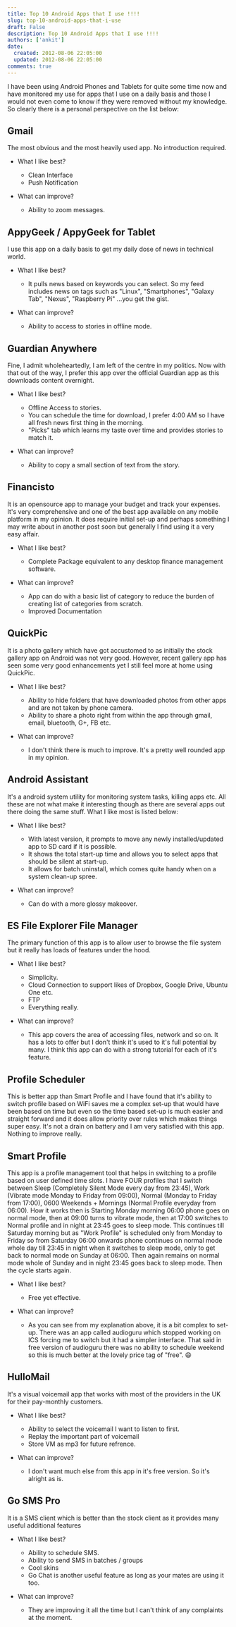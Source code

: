 ```yaml
---
title: Top 10 Android Apps that I use !!!!
slug: top-10-android-apps-that-i-use
draft: False
description: Top 10 Android Apps that I use !!!!
authors: ['ankit']
date: 
  created: 2012-08-06 22:05:00
  updated: 2012-08-06 22:05:00
comments: true
---
```


I have been using Android Phones and Tablets for quite some time now and have
monitored my use for apps that I use on a daily basis and those I would not even
come to know if they were removed without my knowledge. So clearly there is a
personal perspective on the list below:

<!-- more -->

## Gmail 

The most obvious and the most heavily used app. No introduction required.   

- What I like best?
    - Clean Interface
    - Push Notification

-  What can improve?
    * Ability to zoom messages.

## AppyGeek / AppyGeek for Tablet 

I use this app on a daily basis to get my daily dose of news in technical world. 
  
-  What I like best?
    * It pulls news based on keywords you can select. So my feed includes news on tags such as "Linux", "Smartphones", "Galaxy Tab", "Nexus", "Raspberry Pi" ...you get the gist.

-  What can improve? 
    * Ability to access to stories in offline mode.

## Guardian Anywhere 

Fine, I admit wholeheartedly, I am left of the centre in my politics. Now with that out of the way, I prefer this app over the official Guardian app as this downloads content overnight. 
  
*  What I like best?
    * Offline Access to stories.
    * You can schedule the time for download, I prefer 4:00 AM so I have all fresh news first thing in the morning.
    * "Picks" tab which learns my taste over time and provides stories to match it.

*  What can improve?
    * Ability to copy a small section of text from the story. 

## Financisto 

It is an opensource app to manage your budget and track your expenses. It's very comprehensive and one of the best app available on any mobile platform in my opinion. It does require initial set-up and perhaps something I may write about in another post soon but generally I find using it a very easy affair.
  
*  What I like best?
    * Complete Package equivalent to any desktop finance management software.

*  What can improve?

    * App can do with a basic list of category to reduce the burden of creating list of categories from scratch.
    * Improved Documentation

## QuickPic 

It is a photo gallery which have got accustomed to as initially the stock gallery app on Android was not very good. However, recent gallery app has seen some very good enhancements yet I still feel more at home using QuickPic.
  
*  What I like best?
    * Ability to hide folders that have downloaded photos from other apps and are not taken by phone camera.
    * Ability to share a photo right from within the app through gmail, email, bluetooth, G+, FB etc.

*  What can improve?
    * I don't think there is much to improve. It's a pretty well rounded app in my opinion.

## Android Assistant 

It's a android system utility for monitoring system tasks, killing apps etc. All these are not what make it interesting though as there are several apps out there doing the same stuff. What I like most is listed below:
  
*  What I like best?
    * With latest version, it prompts to move any newly installed/updated app to SD card if it is possible.
    * It shows the total start-up time and allows you to select apps that should be silent at start-up.
    * It allows for batch uninstall, which comes quite handy when on a system clean-up spree.

*  What can improve?
    * Can do with a more glossy makeover.

## ES File Explorer File Manager 

The primary function of this app is to allow user to browse the file system but it really has loads of features under the hood.
  
*  What I like best?
    * Simplicity.
    * Cloud Connection to support likes of Dropbox, Google Drive, Ubuntu One etc.
    * FTP
    * Everything really.

*  What can improve?
    * This app covers the area of accessing files, network and so on. It has a lots to offer but I don't think it's used to it's full potential by many. I think this app can do with a strong tutorial for each of it's feature.

## Profile Scheduler 

This is better app than Smart Profile and I have found that it's ability to switch profile based on WiFi saves me a complex set-up that would have been based on time but even so the time based set-up is much easier and straight forward and it does allow priority over rules which makes things super easy. It's not a drain on battery and I am very satisfied with this app. Nothing to improve really.

## Smart Profile 

This app is a profile management tool that helps in switching to a profile based on user defined time slots. I have FOUR profiles that I switch between Sleep (Completely Silent Mode every day from 23:45), Work (Vibrate mode Monday to Friday from 09:00), Normal (Monday to Friday from 17:00), 0600 Weekends + Mornings (Normal Profile everyday from 06:00). How it works then is Starting Monday morning 06:00 phone goes on normal mode, then at 09:00 turns to vibrate mode, then at 17:00 switches to Normal profile and in night at 23:45 goes to sleep mode. This continues till Saturday morning but as "Work Profile" is scheduled only from Monday to Friday so from Saturday 06:00 onwards phone continues on normal mode whole day till 23:45 in night when it switches to sleep mode, only to get back to normal mode on Sunday at 06:00. Then again remains on normal mode whole of Sunday and in night 23:45 goes back to sleep mode. Then the cycle starts again.
  
*  What I like best?
    * Free yet effective.

*  What can improve?
    * As you can see from my explanation above, it is a bit complex to set-up. There was an app called audioguru which stopped working on ICS forcing me to switch but it had a simpler interface. That said in free version of audioguru there was no ability to schedule weekend so this is much better at the lovely price tag of "free". :smile:

## HulloMail 

It's a visual voicemail app that works with most of the providers in the UK for their pay-monthly customers.
  
*  What I like best?
    * Ability to select the voicemail I want to listen to first.
    * Replay the important part of voicemail
    * Store VM as mp3 for future refrence.

*  What can improve?
    * I don't want much else from this app in it's free version. So it's alright as is.

## Go SMS Pro 

It is a SMS client which is better than the stock client as it provides many useful additional features
  
*  What I like best?
    * Ability to schedule SMS.
    * Ability to send SMS in batches / groups
    * Cool skins
    * Go Chat is another useful feature as long as your mates are using it too.

*  What can improve?
    * They are improving it all the time but I can't think of any complaints at the moment.